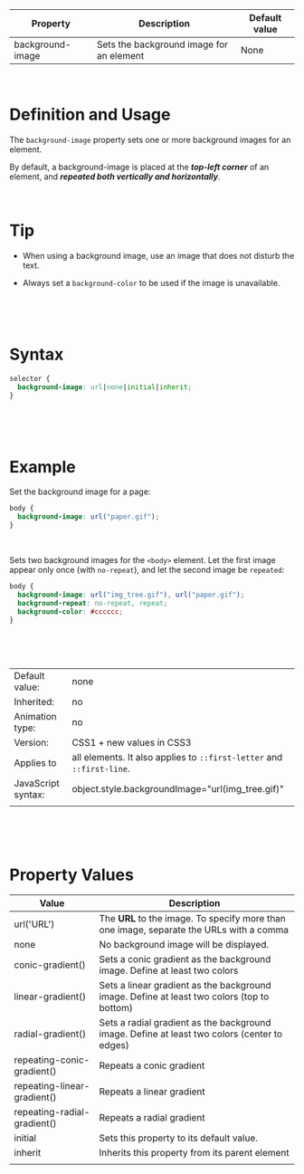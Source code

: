 | Property         | Description                              | Default value |
| ---------------- | ---------------------------------------- | ------------- |
| background-image | Sets the background image for an element | None          |

&nbsp;

# Definition and Usage

The `background-image` property sets one or more background images for an element.

By default, a background-image is placed at the **_top-left corner_** of an element, and **_repeated both vertically and horizontally_**.

&nbsp;

# Tip

- When using a background image, use an image that does not disturb the text.

- Always set a `background-color` to be used if the image is unavailable.

&nbsp;

&nbsp;

# Syntax

```css
selector {
  background-image: url|none|initial|inherit;
}
```

&nbsp;

&nbsp;

# Example

Set the background image for a page:

```css
body {
  background-image: url("paper.gif");
}
```

&nbsp;

Sets two background images for the `<body>` element. Let the first image appear only once (with `no-repeat`), and let the second image be `repeated`:

```css
body {
  background-image: url("img_tree.gif"), url("paper.gif");
  background-repeat: no-repeat, repeat;
  background-color: #cccccc;
}
```

&nbsp;

&nbsp;

|                    |                                                                       |
| ------------------ | --------------------------------------------------------------------- |
| Default value:     | none                                                                  |
| Inherited:         | no                                                                    |
| Animation type:    | no                                                                    |
| Version:           | CSS1 + new values in CSS3                                             |
| Applies to         | all elements. It also applies to `::first-letter` and `::first-line`. |
| JavaScript syntax: | object.style.backgroundImage="url(img_tree.gif)"                      |
|                    |                                                                       |

&nbsp;

&nbsp;

# Property Values

| Value                       | Description                                                                                  |
| --------------------------- | -------------------------------------------------------------------------------------------- |
| url('URL')                  | The **URL** to the image. To specify more than one image, separate the URLs with a comma     |
| none                        | No background image will be displayed.                                                       |
| conic-gradient()            | Sets a conic gradient as the background image. Define at least two colors                    |
| linear-gradient()           | Sets a linear gradient as the background image. Define at least two colors (top to bottom)   |
| radial-gradient()           | Sets a radial gradient as the background image. Define at least two colors (center to edges) |
| repeating-conic-gradient()  | Repeats a conic gradient                                                                     |
| repeating-linear-gradient() | Repeats a linear gradient                                                                    |
| repeating-radial-gradient() | Repeats a radial gradient                                                                    |
| initial                     | Sets this property to its default value.                                                     |
| inherit                     | Inherits this property from its parent element                                               |
|                             |                                                                                              |

&nbsp;

&nbsp;

&nbsp;
&nbsp;
&nbsp;
